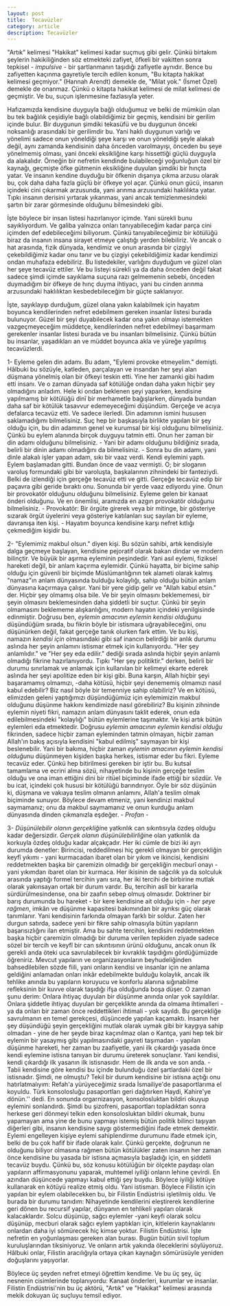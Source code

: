 ```yaml
---
layout: post
title:  Tecavüzler
category: article 
description: Tecavüzler
---
```


"Artık" kelimesi "Hakikat" kelimesi kadar suçmuş gibi gelir. Çünkü birtakım şeylerin hakikiliğinden söz etmekteki zafiyet, öfkeli bir vakitten sonra tepkisel - *impulsive* - bir şartlanmanın taşıdığı zafiyetle aynıdır. Bence bu zafiyetten kaçınma gayretiyle tercih edilen konum, "Bu kitapta hakikat kelimesi geçmiyor." (Hannah Arendt) demekle de, "Milat yok." (İsmet Özel) demekle de onanmaz. Çünkü o kitapta hakikat kelimesi de milat kelimesi de geçmiştir. Ve bu, suçun işlenmesine fazlasıyla yeter.

Hafızamızda kendisine duyguyla bağlı olduğumuz ve belki de mümkün olan bu tek bağlılık çeşidiyle bağlı olabildiğimiz bir geçmiş, kendisini bir gerilim içinde bulur. Bir duygunun şimdiki tekasüfü ve bu duygunun önceki noksanlığı arasındaki bir gerilimdir bu. Yani haklı duygunun varlığı ve yönelimi sadece onun yöneldiği şeye karşı ve onun yöneldiği şeyle alakalı değil, aynı zamanda kendisinin daha önceden varolmayışı, önceden bu şeye yönelmemiş olması, yani önceki eksikliğine karşı hissettiği güçlü duyguyla da alakalıdır. Örneğin bir nefretin kendinde bulabileceği yoğunluğun özel bir kaynağı, geçmişte öfke gütmenin eksikliğine duyulan şimdiki bir hınçta yatar. Ve insanın kendine duyduğu bir öfkenin dışarıya çıkma arzusu olarak bu, çok daha daha fazla güçlü bir öfkeye yol açar. Çünkü onun gücü, insanın içindeki cini çıkarmak arzusunda, yani arınma arzusundaki haklılıkta yatar. Tıpkı insanın derisini yırtarak yıkanması, yani ancak temizlenmesindeki şartın bir zarar görmesinde olduğunu bilmesindeki gibi.

İşte böylece bir insan listesi hazırlanıyor içimde. Yani sürekli bunu sayıklıyordum. Ve galiba yalnızca onları tanıyabileceğim kadar parça cini içimden def edebileceğimi biliyorum. Çünkü tanıyabileceğimiz bir kötülüğü biraz da insanın insana sirayet etmeye çalıştığı yerden bilebiliriz. Ve ancak o hat arasında, fizik dünyada, kendimiz ve onun arasında bir çizgiyi çekebildiğimiz kadar onu tanır ve bu çizgiyi çekebildiğimiz kadar kendimizi ondan muhafaza edebiliriz.  Bu listedekiler, varlığını duyduğum ve güzel olan her şeye tecavüz ettiler. Ve bu listeyi sürekli ya da daha önceden değil fakat sadece şimdi içimde sayıklama suçuna razı gelmemenin sebebi, önceden duymadığım bir öfkeye de hınç duyma ihtiyacı, yani bu cinden arınma arzusundaki haklılıktan kesbedebileceğim bir güçte saklanıyor.

İşte, sayıklayıp durduğum, güzel olana yakın kalabilmek için hayatım boyunca kendilerinden nefret edebilmem gereken insanlar listesi burada bulunuyor. Güzel bir şeyi duyabilecek kadar ona yakın olmayı istemekten vazgeçmeyeceğim müddetçe, kendilerinden nefret edebilmeyi başarmam gerekenler insanlar listesi burada ve bu insanları bilmelisiniz. Çünkü bütün bu insanlar, yaşadıkları an ve müddet boyunca akla ve yüreğe yapılmış tecavüzlerdi.



1- Eyleme gelen din adamı. Bu adam, "Eylemi provoke etmeyelim." demişti. Hâlbuki bu sözüyle, katleden, parçalayan ve insandan her şeyi alan düşmana yönelmiş olan bir öfkeyi teskin etti. Yine her zamanki gibi hadım etti insanı. Ve o zaman dünyada saf kötülüğe ondan daha yakın hiçbir şey olmadığını anladım.  Hele ki ondan beklenen şeyi yaparken, kendisine yapılmamış bir kötülüğü dinî bir merhametle bağışlarken, dünyada bundan daha saf bir kötülük tasavvur edemeyeceğimi düşündüm. Gerçeğe ve acıya defalarca tecavüz etti. Ve sadece ilerledi. Din adamının ismini hususen saklamadığımı bilmelisiniz. Suç hep bir başkasıyla birlikte yapılan bir şey olduğu için, bu din adamının genel ve kurumsal bir kişi olduğunu bilmelisiniz. Çünkü bu eylem alanında birçok duyguyu tatmin etti. Onun her zaman bir din adamı olduğunu bilmelisiniz. - Yani bir adamı olduğunu bildiğiniz sırada, belirli bir dinin adamı olmadığını da bilmelisiniz. - Sonra bu din adamı, yani dinle alakalı işler yapan adam, sıkı bir vaaz verdi. Kendi eylemini yaptı. Eylem başlamadan gitti. Bundan önce de vaaz vermişti. O; bir sloganın varoluş formundaki gibi bir varoluşta, başkalarının zihnindeki bir fanteziydi. Belki de izlendiği için gerçeğe tecavüz etti ve gitti. Gerçeğe tecavüz edip bir paçavra gibi geride bıraktı onu. Sonunda bir yerde vaaz ediyordu yine. Onun bir provokatör olduğunu olduğunu bilmelisiniz. Eyleme gelen bir kanaat önderi olduğunu. Ve en önemlisi, aramızda en azgın provokatör olduğunu bilmelisiniz. - Provokatör: Bir örgüte girerek veya bir mitinge, bir gösteriye sızarak örgüt üyelerini veya gösteriye katılanları suç sayılan bir eyleme, davranışa iten kişi. - Hayatım boyunca kendisine karşı nefret kıtlığı çekmediğim kişidir bu. 

2- "Eylemimiz makbul olsun." diyen kişi. Bu sözün sahibi, artık kendisiyle dalga geçmeye başlayan, kendisine pejoratif olarak bakan dindar ve modern bilinçtir. Ve büyük bir aşırma eyleminin peşindedir. Yani asıl eylemi, fiziksel hareketi değil, bir anlam kaçırma eylemidir. Çünkü hayatta, bir biçime sahip olduğu için güvenli bir biçimde Müslümanlığının tek alameti olarak kalmış "namaz"ın anlam dünyasında bulduğu kolaylığı, sahip olduğu bütün anlam dünyasına kaçırmaya çalışır. Yani bir yere gidip gelir ve "Allah kabul etsin." der. Hiçbir şey olmamış olsa bile. Ve bir şeyin olmasını beklememesi, bir şeyin olmasını beklemesinden daha şiddetli bir suçtur. Çünkü bir şeyin olmamasını beklememe alışkanlığını, modern hayatın içindeki yenilgisinde edinmiştir. Doğrusu ben, *eylemin amacının eylemin kendisi olduğunu* düşündüğüm sırada, bu fikrin böyle bir istismara uğrayabileceğini, onu düşünürken değil, fakat gerçeğe tanık olurken fark ettim. Ve bu kişi, namazın *kendisi için* olmasındaki gibi saf inancın belirdiği bir anlık durumu aslında her şeyin anlamını istismar etmek için kullanıyordu. "Her şey anlamlıdır." ve "Her şey eda edilir." dediği sırada aslında hiçbir şeyin anlamlı olmadığı fikrine hazırlanıyordu. Tıpkı "Her şey politiktir." derken, belirli bir durumu sınırlamak ve anlamak için kullanılan bir kelimeyi ekarte ederek aslında her şeyi apolitize eden bir kişi gibi. Buna karşın, Allah hiçbir şeyi başaramamış olmamızı, -daha kötüsü, hiçbir şeyi denememiş olmamızı nasıl kabul edebilir? Biz nasıl böyle bir temenniye sahip olabiliriz? Ve en kötüsü, elimizden geleni yaptığımızı düşündüğümüz için eylemimizin makbul olduğunu düşünme hakkını kendimizde nasıl görebiliriz? Bu kişinin zihninde eylemin niyeti fikri, namazın anlam dünyasını taklit ederek, onun eda edilebilmesindeki "kolaylığı" bütün eylemlerine taşımaktır. Ve kişi artık bütün eylemleri eda etmektedir. Doğrusu *eylemin amacının eylemin kendisi olduğu* fikrinden, sadece hiçbir zaman eyleminden tatmin olmayan, hiçbir zaman Allah'ın bakış açısıyla kendisini "kabul edilmiş" saymayan bir kişi beslenebilir. Yani bir bakıma, hiçbir zaman *eylemin amacının eylemin kendisi olduğu*nu düşünmeyen kişiden başka herkes, istismar eder bu fikri. Eyleme tecavüz eder. Çünkü hep bitirilmesi gereken bir iştir bu. Bu kutsal tamamlama ve ecrini alma sözü, nihayetinde bu kişinin gerçeğe teslim olduğu ve ona iman ettiğini dini bir ritüel biçiminde ifade ettiği bir sözdür. Ve bu icat, içindeki çok hususi bir kötülüğü barındırıyor. Öyle bir söz düşünün ki, düşmana ve vakıaya teslim olmanın anlamını, Allah'a teslim olmak biçiminde sunuyor. Böylece devam etmeniz, yani kendinizi makbul saymamanız; onu da makbul saymamanız ve onun kurduğu anlam dünyasında dinden çıkmanızla eşdeğer. - *Profan* -

3- *Düşünülebilir olanın gerçekliği*ne yatkınlık can sıkıntısıyla özdeş olduğu kadar değersizdir. *Gerçek olanın düşünülebilirliği*ne olan yatkınlık da korkuyla özdeş olduğu kadar alçakçadır. Her iki cümle de bizi iki ayrı durumda denetler: Birincisi, reddedilmesi hiç gerekli olmayan bir gerçekliğin keyfî yıkımı - yani kurmacadan ibaret olan bir yıkım ve ikincisi, kendisini reddetmekten başka bir çaremizin olmadığı bir gerçekliğin mecburî onayı - yani yıkımdan ibaret olan bir kurmaca. Her ikisinin de sağcılık ya da solculuk arasında yaptığı formel tercihin yanı sıra, her iki tercihi de birbirine mutlak olarak yakınsayan ortak bir durum vardır. Bu, tercihin aslî bir kararla sürdürülmesindense, ona bir zaafın sebep olmuş olmasıdır. Doktriner bir barış durumunda bu hareket - bir kere kendisine ait olduğu için - *her şeye rağmen*, imkân ve düşünme kapasitesi bakımından bir ayrıksı güç olarak tanımlanır. Yani kendisinin farkında olmayan farklı bir soldur. Zaten her durgun satırda, sadece yeni bir fikre sahip olmasıyla bütün yapıların başarısızlığını ilan etmiştir. Ama bu sahte tercihin, kendisini reddetmekten başka hiçbir çaremizin olmadığı bir duruma verilen tepkiden ziyade sadece sözel bir tercih ve keyfî bir can sıkıntısının ürünü olduğunu, ancak onun ilk gerekli anda öteki uca savrulabilecek bir kıvraklık taşıdığını gördüğümüzde öğreniriz. Mevcut yapıların ve organizasyonların beyhudeliğinden bahsedilebilen sözde fiili,  yani onların kendisi ve insanlar için ne anlama geldiğini anlamadan onları inkâr edebilmekte bulduğu kolaylık, ancak ilk tehlike anında bu yapıların koruyucu ve konforlu alanına sığınabilme refleksinin bir kuvve olarak taşıdığı ifşa olduğunda boşa düşer. O zaman şunu derim: Onlara ihtiyaç duyulan bir düşünme anında onlar yok sayıldılar. Onlara şiddetle ihtiyaç duyulan bir gerçeklikte anında da olmama ihtimalleri - ya da onları bir zaman önce reddettikleri ihtimali - yok sayıldı. Bu gerçekliğe savrulmanın en temel gerekçesi, düşüncede yapılan kaçamaktı. İnsanın her şey düşündüğü şeyin gerçekliğini mutlak olarak uymak gibi bir kaygıya sahip olmadan - yine de her şeyde biraz kaçınılmaz olan o Kantça, yani hep tek bir eylemin bir yasaymış gibi yapılmasındaki gayreti taşımadan - yapılan düşünme hareketi, her zaman bu zaafiyetle, yani ilk çıkardığı yasada önce kendi eylemine istisna tanıyan bir durumu üreterek sonuçlanır. Yani kendisi, kendi çıkardığı ilk yasanın ilk istisnasıdır. Hem de ilk anda ve son anda. - Tabii kendisine göre kendisi bu içinde bulunduğu özel şartlardaki özel bir istisnadır. Şimdi, ne olmuştu? Tekil bir durum kendisine bir istisna açtığı onu hatırlatmalıyım: Refah'a yürüyeceğimiz sırada İsmailiye'de pasaportlarıma el koyuldu.  Türk konsolosluğu pasaportları geri dağıtırken Haydi, Kahire'ye dönün.'' dedi. En sonunda orgarnizasyon, konsolosluktan bildiri okuyup eylemini sonlandırdı. Şimdi bu şizofreni, pasaportları topladıktan sonra herkese geri dönmeyi telkin eden konsolosluktan bildiri okumak, bunu yapamayan ama yine de bunu yapmayı istemiş bütün politik bilinci taşıyan diğerleri gibi, insanın kendisine saygı göstermediğini ifade etmek demektir. Eylemi engelleyen kişiye eylemi sahiplendirme durumunu ifade etmek için, belki de bu çok hafif bir ifade olarak kalır. Çünkü gerçekte, doğrunun ne olduğunu biliyor olmasına rağmen bütün kötülükler zaten insanın her zaman önce kendisine bu yasada bir istisna açmasıyla başladığı için, en şiddetli tecavüz buydu. Çünkü bu, söz konusu kötülüğün bir ölçekte paydaşı olan yapıların affirmasyonunu yaparak, muhtemel iyiliği onların lehine çevirdi. En azından düşüncede yapmayı kabul ettiği şey buydu. Böylece iyiliği kötüye kullanarak en kötüyü realize etmiş oldu. Yani istismarı. Böylece Filistin için yapılan bir eylem olabilecekken bu, bir Filistin Endüstrisi işletilmiş oldu. Ve burada bir durumu tanıdım: Nihayetinde kendilerini eleştirerek kendilerine geri dönen bu recursif yapılar, dünyanın en tehlikeli yapıları olarak kalacaklardır. Solcu düşünüp, sağcı eylemler -yani keyfi olarak solcu düşünüp, mecburi olarak sağcı eylem yaptıkları için, kitlelerin kaynaklarını onlardan daha iyi sömürecek hiç kimse yoktur. Filistin Endüstrisi. İşte nefretin en yoğunlaşması gereken alan burası. Bugün bütün sivil toplum kuruluşlarından tiksiniyoruz. Ve onların artık yakında öleceklerini söylüyoruz. Hâlbuki onlar, Filistin aracılığıyla ortaya çıkan kaynağın sömürüsüyle yeniden doğuşlarını yaşıyorlar. 

Böylece üç şeyden nefret etmeyi öğrettim kendime. Ve bu üç şey, üç nesnenin cisimlerinde toplanıyordu: Kanaat önderleri, kurumlar ve insanlar. Filistin Endüstrisi'nin bu üç aktörü, "Artık" ve "Hakikat" kelimesi arasında mekik dokuyan üç suçluyu temsil ediyor.
